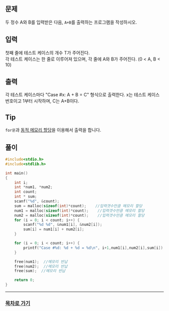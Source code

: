 ## 문제

두 정수 A와 B를 입력받은 다음, `A+B`를 출력하는 프로그램을 작성하시오.

## 입력

첫째 줄에 테스트 케이스의 개수 T가 주어진다.  
각 테스트 케이스는 한 줄로 이루어져 있으며, 각 줄에 A와 B가 주어진다. (0 < A, B < 10)

## 출력

각 테스트 케이스마다 "Case #x: A + B = C" 형식으로 출력한다. x는 테스트 케이스 번호이고 1부터 시작하며, C는 A+B이다.

## Tip

`for문`과 [동적 메모리 할당](https://dsnight.tistory.com/51)을 이용해서 출력을 합니다.

## 풀이
```c
#include<stdio.h>
#include<stdlib.h>

int main()
{
	int i;
	int *num1, *num2;
	int count;
	int * sum;
	scanf("%d", &count);
	sum = malloc(sizeof(int)*count);    //입력갯수만큼 메모리 할당
	num1 = malloc(sizeof(int)*count);    //입력갯수만큼 메모리 할당
	num2 = malloc(sizeof(int)*count);    //입력갯수만큼 메모리 할당
	for (i = 0; i < count; i++) {
		scanf("%d %d", &num1[i], &num2[i]);
		sum[i] = num1[i] + num2[i];
	}

	for (i = 0; i < count; i++) {
		printf("Case #%d: %d + %d = %d\n", i+1,num1[i],num2[i],sum[i]);
	}

	free(num1);  //메모리 반납
	free(num2);  //메모리 반납
	free(sum);  //메모리 반납

	return 0;
}
```
---

### [목차로 가기](./../../../../)